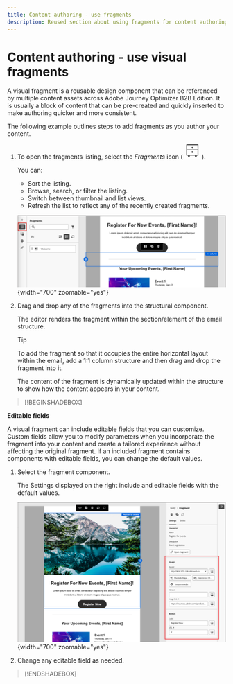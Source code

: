 ```yaml
---
title: Content authoring - use fragments
description: Reused section about using fragments for content authoring
---
```

# Content authoring - use visual fragments

A visual fragment is a reusable design component that can be referenced by multiple content assets across Adobe Journey Optimizer B2B Edition. It is usually a block of content that can be pre-created and quickly inserted to make authoring quicker and more consistent.

The following example outlines steps to add fragments as you author your content.

1. To open the fragments listing, select the _Fragments_ icon ( ![Fragments icon](../user/assets/do-not-localize/icon-fragments.svg) ).

   You can:

   * Sort the listing.
   * Browse, search, or filter the listing.
   * Switch between thumbnail and list views.
   * Refresh the list to reflect any of the recently created fragments.

   ![Select a fragment from the list](../user/content/assets/visual-designer-fragments.png){width="700" zoomable="yes"}

1. Drag and drop any of the fragments into the structural component.

   The editor renders the fragment within the section/element of the email structure.

   >[!TIP]
   >
   >To add the fragment so that it occupies the entire horizontal layout within the email, add a 1:1 column structure and then drag and drop the fragment into it.

   The content of the fragment is dynamically updated within the structure to show how the content appears in your content.

>[!BEGINSHADEBOX]

**Editable fields**

A visual fragment can include editable fields that you can customize. Custom fields allow you to modify parameters when you incorporate the fragment into your content and create a tailored experience without affecting the original fragment. If an included fragment contains components with editable fields, you can change the default values.

1. Select the fragment component.

   The Settings displayed on the right include and editable fields with the default values.

   ![Change fragment component parameters](../user/content/assets/fragment-editable-fields-displayed-design.png){width="700" zoomable="yes"}   

1. Change any editable field as needed.

>[!ENDSHADEBOX]
